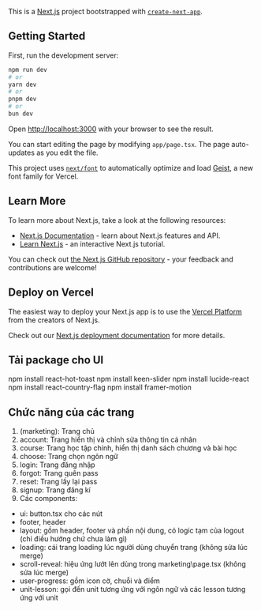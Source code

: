 This is a [Next.js](https://nextjs.org) project bootstrapped with [`create-next-app`](https://nextjs.org/docs/app/api-reference/cli/create-next-app).

## Getting Started

First, run the development server:

```bash
npm run dev
# or
yarn dev
# or
pnpm dev
# or
bun dev
```

Open [http://localhost:3000](http://localhost:3000) with your browser to see the result.

You can start editing the page by modifying `app/page.tsx`. The page auto-updates as you edit the file.

This project uses [`next/font`](https://nextjs.org/docs/app/building-your-application/optimizing/fonts) to automatically optimize and load [Geist](https://vercel.com/font), a new font family for Vercel.

## Learn More

To learn more about Next.js, take a look at the following resources:

- [Next.js Documentation](https://nextjs.org/docs) - learn about Next.js features and API.
- [Learn Next.js](https://nextjs.org/learn) - an interactive Next.js tutorial.

You can check out [the Next.js GitHub repository](https://github.com/vercel/next.js) - your feedback and contributions are welcome!

## Deploy on Vercel

The easiest way to deploy your Next.js app is to use the [Vercel Platform](https://vercel.com/new?utm_medium=default-template&filter=next.js&utm_source=create-next-app&utm_campaign=create-next-app-readme) from the creators of Next.js.

Check out our [Next.js deployment documentation](https://nextjs.org/docs/app/building-your-application/deploying) for more details.

## Tải package cho UI
npm install react-hot-toast
npm install keen-slider
npm install lucide-react
npm install react-country-flag
npm install framer-motion

## Chức năng của các trang
1. (marketing): Trang chủ
2. account: Trang hiển thị và chỉnh sửa thông tin cá nhân
3. course: Trang học tập chính, hiển thị danh sách chương và bài học
4. choose: Trang chọn ngôn ngữ
5. login: Trang đăng nhập
6. forgot: Trang quên pass
7. reset: Trang lấy lại pass
8. signup: Trang đăng kí
9. Các components:
- ui: button.tsx cho các nút
- footer, header
- layout: gồm header, footer và phần nội dung, có logic tạm của logout (chỉ điều hướng chứ chưa làm gì)
- loading: cái trang loading lúc người dùng chuyển trang (không sửa lúc merge)
- scroll-reveal: hiệu ứng lướt lên dùng trong marketing\page.tsx (không sửa lúc merge)
- user-progress: gồm icon cờ, chuỗi và điểm
- unit-lesson: gọi đến unit tương ứng với ngôn ngữ và các lesson tương ứng với unit
